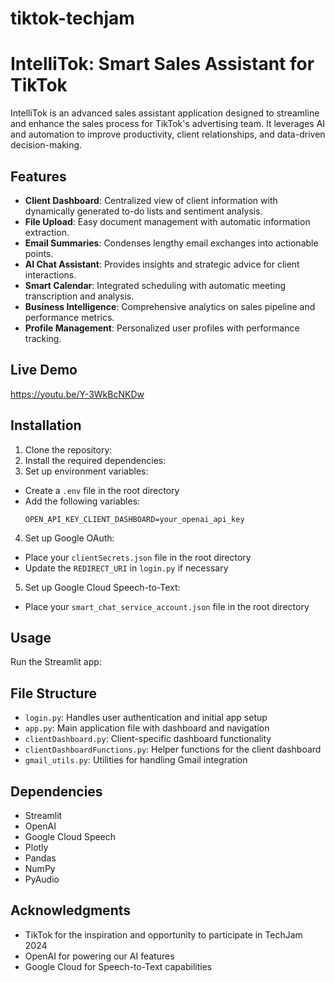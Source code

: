 # tiktok-techjam
# IntelliTok: Smart Sales Assistant for TikTok

IntelliTok is an advanced sales assistant application designed to streamline and enhance the sales process for TikTok's advertising team. It leverages AI and automation to improve productivity, client relationships, and data-driven decision-making.

## Features

- **Client Dashboard**: Centralized view of client information with dynamically generated to-do lists and sentiment analysis.
- **File Upload**: Easy document management with automatic information extraction.
- **Email Summaries**: Condenses lengthy email exchanges into actionable points.
- **AI Chat Assistant**: Provides insights and strategic advice for client interactions.
- **Smart Calendar**: Integrated scheduling with automatic meeting transcription and analysis.
- **Business Intelligence**: Comprehensive analytics on sales pipeline and performance metrics.
- **Profile Management**: Personalized user profiles with performance tracking.

## Live Demo
https://youtu.be/Y-3WkBcNKDw

## Installation

1. Clone the repository:
2. Install the required dependencies:
3. Set up environment variables:
- Create a `.env` file in the root directory
- Add the following variables:
  ```
  OPEN_API_KEY_CLIENT_DASHBOARD=your_openai_api_key
  ```
4. Set up Google OAuth:
- Place your `clientSecrets.json` file in the root directory
- Update the `REDIRECT_URI` in `login.py` if necessary
5. Set up Google Cloud Speech-to-Text:
- Place your `smart_chat_service_account.json` file in the root directory

## Usage

Run the Streamlit app:
## File Structure

- `login.py`: Handles user authentication and initial app setup
- `app.py`: Main application file with dashboard and navigation
- `clientDashboard.py`: Client-specific dashboard functionality
- `clientDashboardFunctions.py`: Helper functions for the client dashboard
- `gmail_utils.py`: Utilities for handling Gmail integration

## Dependencies

- Streamlit
- OpenAI
- Google Cloud Speech
- Plotly
- Pandas
- NumPy
- PyAudio

## Acknowledgments

- TikTok for the inspiration and opportunity to participate in TechJam 2024
- OpenAI for powering our AI features
- Google Cloud for Speech-to-Text capabilities
